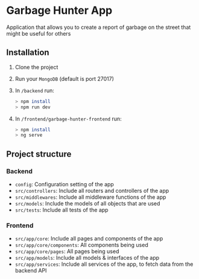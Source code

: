 # Garbage Hunter App

Application that allows you to create a report of garbage on the street that might be useful for others

## Installation

1. Clone the project
2. Run your `MongoDB` (default is port 27017)
3. In `/backend` run:

    ```bash
    > npm install
    > npm run dev
    ```

4. In `/frontend/garbage-hunter-frontend` run:

    ```bash
    > npm install
    > ng serve
    ```

## Project structure

### Backend

- `config`: Configuration setting of the app
- `src/controllers`: Include all routers and controllers of the app
- `src/middlewares`: Include all middleware functions of the app
- `src/models`: Include the models of all objects that are used
- `src/tests`: Include all tests of the app

### Frontend

- `src/app/core`: Include all pages and components of the app
- `src/app/core/components`: All components being used
- `src/app/core/pages`: All pages being used
- `src/app/models`: Include all models & interfaces of the app
- `src/app/services`: Include all services of the app, to fetch data from the backend API
